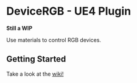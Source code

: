 # DeviceRGB - UE4 Plugin
**Still a WIP**

Use materials to control RGB devices.

## Getting Started
Take a look at the [wiki!](https://github.com/pramberg/DeviceRGB/wiki)
